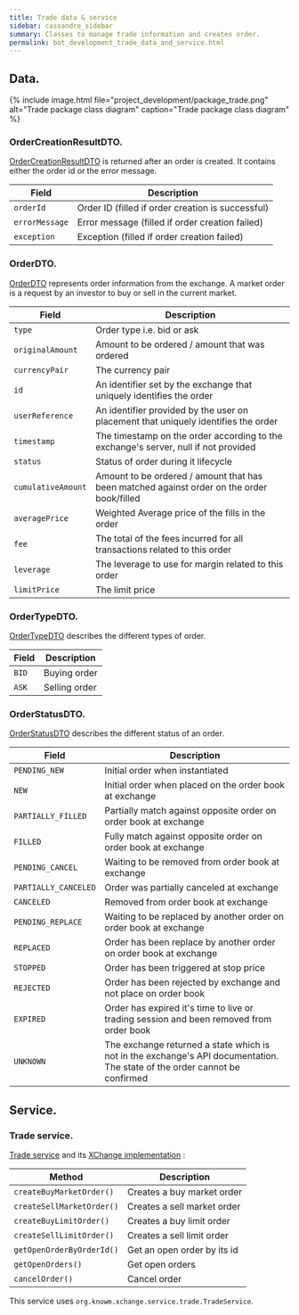 ```yaml
---
title: Trade data & service
sidebar: cassandre_sidebar
summary: Classes to manage trade information and creates order.
permalink: bot_development_trade_data_and_service.html
---
```


## Data.

{% include image.html file="project_development/package_trade.png" alt="Trade package class diagram" caption="Trade package class diagram" %}

### OrderCreationResultDTO.
[OrderCreationResultDTO](https://github.com/cassandre-tech/cassandre-trading-bot/blob/development/bot/src/main/java/tech/cassandre/trading/bot/dto/trade/OrderCreationResultDTO.java) is returned after an order is created. It contains either the order id or the error message.

| Field  | Description  |
|-------|---------|
| <code>orderId</code>  | Order ID (filled if order creation is successful)  |
| <code>errorMessage</code>  | Error message (filled if order creation failed)  |
| <code>exception</code>  |  Exception (filled if order creation failed)  |
  
### OrderDTO.
[OrderDTO](https://github.com/cassandre-tech/cassandre-trading-bot/blob/development/bot/src/main/java/tech/cassandre/trading/bot/dto/trade/OrderDTO.java) represents order information from the exchange. A market order is a request by an investor to buy or sell in the current market.

| Field  | Description  |
|-------|---------|
| <code>type</code>  | Order type i.e. bid or ask  |
| <code>originalAmount</code>  | Amount to be ordered / amount that was ordered  |
| <code>currencyPair</code>  | The currency pair  |
| <code>id</code>  | An identifier set by the exchange that uniquely identifies the order  |
| <code>userReference</code>  | An identifier provided by the user on placement that uniquely identifies the order  |
| <code>timestamp</code>  | The timestamp on the order according to the exchange's server, null if not provided  |
| <code>status</code>  | Status of order during it lifecycle  |
| <code>cumulativeAmount</code>  | Amount to be ordered / amount that has been matched against order on the order book/filled  |
| <code>averagePrice</code>  | Weighted Average price of the fills in the order  |
| <code>fee</code>  | The total of the fees incurred for all transactions related to this order  |
| <code>leverage</code>  | The leverage to use for margin related to this order  |
| <code>limitPrice</code>  | The limit price  |

### OrderTypeDTO.
[OrderTypeDTO](https://github.com/cassandre-tech/cassandre-trading-bot/blob/development/bot/src/main/java/tech/cassandre/trading/bot/dto/trade/OrderTypeDTO.java) describes the different types of order.

| Field  | Description  |
|-------|---------|
| <code>BID</code>  | Buying order  |
| <code>ASK</code>  | Selling order  |

### OrderStatusDTO.
[OrderStatusDTO](https://github.com/cassandre-tech/cassandre-trading-bot/blob/development/bot/src/main/java/tech/cassandre/trading/bot/dto/trade/OrderStatusDTO.java) describes the different status of an order.

| Field  | Description  |
|-------|---------|
| <code>PENDING_NEW</code>  | Initial order when instantiated  |
| <code>NEW</code>  | Initial order when placed on the order book at exchange  |
| <code>PARTIALLY_FILLED</code>  | Partially match against opposite order on order book at exchange  |
| <code>FILLED</code>  | Fully match against opposite order on order book at exchange  |
| <code>PENDING_CANCEL</code>  | Waiting to be removed from order book at exchange  |
| <code>PARTIALLY_CANCELED</code>  | Order was partially canceled at exchange  |
| <code>CANCELED</code>  | Removed from order book at exchange  |
| <code>PENDING_REPLACE</code>  | Waiting to be replaced by another order on order book at exchange  |
| <code>REPLACED</code>  | Order has been replace by another order on order book at exchange  |
| <code>STOPPED</code>  | Order has been triggered at stop price  |
| <code>REJECTED</code>  | Order has been rejected by exchange and not place on order book  |
| <code>EXPIRED</code>  | Order has expired it's time to live or trading session and been removed from order book  |
| <code>UNKNOWN</code>  | The exchange returned a state which is not in the exchange's API documentation. The state of the order cannot be confirmed  |

## Service.

### Trade service.

[Trade service](https://github.com/cassandre-tech/cassandre-trading-bot/blob/development/bot/src/main/java/tech/cassandre/trading/bot/service/TradeService.java) and its [XChange implementation](https://github.com/cassandre-tech/cassandre-trading-bot/blob/development/bot/src/main/java/tech/cassandre/trading/bot/service/TradeServiceXChangeImplementation.java) :

| Method  | Description  |
|-------|---------|
| <code>createBuyMarketOrder()</code>   | Creates a buy market order  |
| <code>createSellMarketOrder()</code>   | Creates a sell market order  |
| <code>createBuyLimitOrder()</code>   | Creates a buy limit order  |
| <code>createSellLimitOrder()</code>   | Creates a sell limit order  |
| <code>getOpenOrderByOrderId()</code>   | Get an open order by its id  |
| <code>getOpenOrders()</code>   | Get open orders  |
| <code>cancelOrder()</code>   | Cancel order  |

This service uses <code>org.knowm.xchange.service.trade.TradeService</code>.